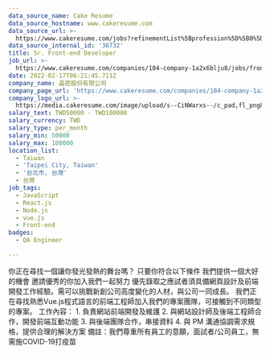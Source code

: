 ```yaml
---
data_source_name: Cake Resume
data_source_hostname: www.cakeresume.com
data_source_url: >-
  https://www.cakeresume.com/jobs?refinementList%5Bprofession%5D%5B0%5D=engineering_qa-engineer&refinementList%5Bsalary_type%5D=per_month&refinementList%5Bsalary_currency%5D=TWD&range%5Bsalary_range%5D%5Bmax%5D=600000
data_source_internal_id: '36732'
title: Sr. Front-end Developer
job_url: >-
  https://www.cakeresume.com/companies/104-company-1a2x6blju8/jobs/front-end-developer-5cb906
date: 2022-02-17T06:21:45.711Z
company_name: 晶密股份有限公司
company_page_url: 'https://www.cakeresume.com/companies/104-company-1a2x6blju8'
company_logo_url: >-
  https://media.cakeresume.com/image/upload/s--CiNWarxs--/c_pad,fl_png8,h_200,w_200/v1645077369/yfsumip09rrl2oe6k0re.png
salary_text: TWD50000 - TWD100000
salary_currency: TWD
salary_type: per_month
salary_min: 50000
salary_max: 100000
location_list:
  - Taiwan
  - 'Taipei City, Taiwan'
  - '台北市, 台灣'
  - 台灣
job_tags:
  - JavaScript
  - React.js
  - Node.js
  - vue.js
  - Front-end
badges:
  - QA Engineer

---
```


你正在尋找一個讓你發光發熱的舞台嗎？ 只要你符合以下條件 我們提供一個大好的機會 邀請優秀的你加入我們一起努力 優先錄取之應試者須具備網頁設計及前端開發工作經驗。需可以挑戰新創公司高度變化的人材，與公司一同成長。 我們正在尋找熟悉Vue.js程式語言的前端工程師加入我們的專案團隊，可接觸到不同類型的專案。 工作內容： 1. 負責網站前端開發及維護 2. 與網站設計師及後端工程師合作，開發前端互動功能 3. 與後端團隊合作，串接資料 4. 與 PM 溝通協調需求規格，提供合理的解決方案 備註：我們尊重所有員工的意願，面試者/公司員工，無需施COVID-19打疫苗